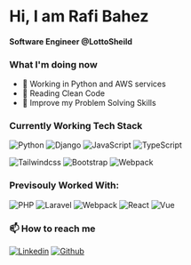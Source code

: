 # Hi, I am Rafi Bahez

#### Software Engineer @LottoSheild 

### What I'm doing now
- 🔗 Working in Python and AWS services
- 📖 Reading Clean Code
- 🌱 Improve my Problem Solving Skills


### Currently Working Tech Stack
![Python](https://img.shields.io/badge/-Python-444?logo=Python&logoColor=eee&labelColor=blue)
![Django](https://img.shields.io/badge/-Django-444?logo=Django&logoColor=eee&labelColor=success)
![JavaScript](https://img.shields.io/badge/-JavaScript-444?logo=javascript&logoColor=yellow&labelColor=222)
![TypeScript](https://img.shields.io/badge/-TypeScript-444?logo=typescript&logoColor=blue&labelColor=222)

![Tailwindcss](https://img.shields.io/badge/-Tailwindcss-444?logo=tailwindcss&logoColor=eee&labelColor=blue)
![Bootstrap](https://img.shields.io/badge/-Bootstrap-444?logo=Bootstrap&logoColor=eee&labelColor=blue)
![Webpack](https://img.shields.io/badge/-Webpack-444?logo=Webpack&logoColor=blue&labelColor=222)

### Previsouly Worked With:
![PHP](https://img.shields.io/badge/-PHP-444?logo=php&logoColor=eee&labelColor=blue)
![Laravel](https://img.shields.io/badge/-Laravel-444?logo=laravel&logoColor=eee&labelColor=red)
![Webpack](https://img.shields.io/badge/-Webpack-444?logo=Webpack&logoColor=blue&labelColor=222)
![React](https://img.shields.io/badge/-React-444?logo=react&logoColor=eee&labelColor=blue)
![Vue](https://img.shields.io/badge/-Vue-444?logo=vuedotjs&logoColor=white&labelColor=success)

### 📫 How to reach me
[![Linkedin](https://img.shields.io/badge/-@rafibahez-555?style=flat-square&logo=Linkedin&logoColor=eee&labelColor=blue)](https://www.linkedin.com/in/rafibahez/)
[![Github](https://img.shields.io/badge/Github-rafibahez-555?style=flat-square&logo=github&logoColor=eee&labelColor=222)](https://github.com/rafibahez)
